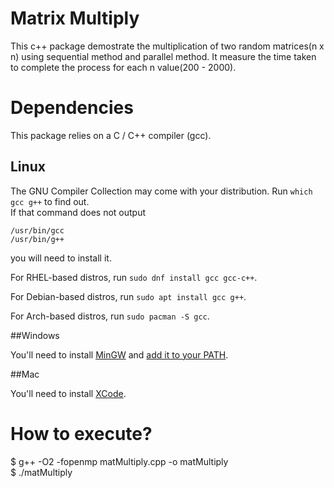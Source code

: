 # Matrix Multiply

This c++ package demostrate the multiplication of two random matrices(n x n) using sequential method and parallel method. It measure the time taken to complete the process for each n value(200 - 2000).

# Dependencies

This package relies on a C / C++ compiler (gcc).

## Linux

The GNU Compiler Collection may come with your distribution. Run `which gcc g++` to find out.<br>
If that command does not output
```shell
/usr/bin/gcc
/usr/bin/g++
```

you will need to install it.

For RHEL-based distros, run `sudo dnf install gcc gcc-c++`.

For Debian-based distros, run `sudo apt install gcc g++`.

For Arch-based distros, run `sudo pacman -S gcc`.

##Windows

You'll need to install [MinGW](http://www.mingw.org/) and [add it to your PATH](https://www.howtogeek.com/118594/how-to-edit-your-system-path-for-easy-command-line-access/).

##Mac

You'll need to install [XCode](https://developer.apple.com/xcode/).

# How to execute?

$ g++ -O2 -fopenmp matMultiply.cpp -o matMultiply<br>
$ ./matMultiply
